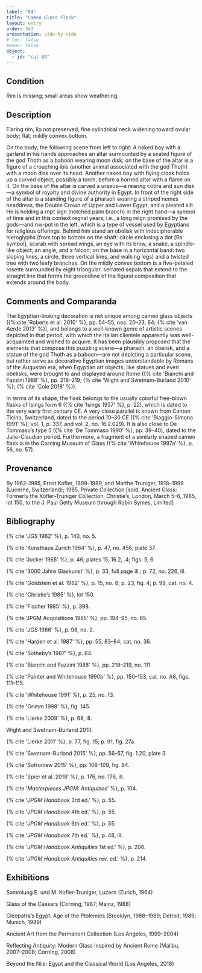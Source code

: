```yaml
---
label: "84"
title: "Cameo Glass Flask"
layout: entry
order: 343
presentation: side-by-side
# toc: false
#menu: false 
object:
  - id: "cat-84"
---
```


## Condition

Rim is missing; small areas show weathering.

## Description

Flaring rim, lip not preserved; fine cylindrical neck widening toward ovular body; flat, mildly convex bottom.

On the body, the following scene from left to right: A naked boy with a garland in his hands approaches an altar surmounted by a seated figure of the god Thoth as a baboon wearing moon disk; on the base of the altar is a figure of a crouching ibis (another animal associated with the god Thoth) with a moon disk over its head. Another naked boy with flying cloak holds up a curved object, possibly a torch, before a horned altar with a flame on it. On the base of the altar is carved a uraeus—a rearing cobra and sun disk—a symbol of royalty and divine authority in Egypt. In front of the right side of the altar is a standing figure of a pharaoh wearing a striped nemes headdress, the Double Crown of Upper and Lower Egypt, and a pleated kilt. He is holding a rnpt sign (notched palm branch) in the right hand—a symbol of time and in this context regnal years, i.e., a long reign promised by the gods—and nw-pot in the left, which is a type of vessel used by Egyptians for religious offerings. Behind him stand an obelisk with indecipherable hieroglyphs (from top to bottom on the shaft: circle enclosing a dot [Ra symbol], scarab with spread wings, an eye with its brow, a snake, a spindle-like object, an angle, and a falcon; on the base in a horizontal band: two sloping lines, a circle, three vertical lines, and walking legs) and a twisted tree with two leafy branches. On the mildly convex bottom is a five-petaled rosette surrounded by eight triangular, serrated sepals that extend to the straight line that forms the groundline of the figural composition that extends around the body.

## Comments and Comparanda

The Egyptian-looking decoration is not unique among cameo glass objects ({% cite 'Roberts et al. 2010' %}, pp. 54–55, nos. 20–23, 64; {% cite 'van Aerde 2013' %}), and belongs to a well-known genre of artistic scenes depicted in that period, with which the Italian clientele apparently was well-acquainted and wished to acquire. It has been plausibly proposed that the elements that compose this puzzling scene—a pharaoh, an obelisk, and a statue of the god Thoth as a baboon—are not depicting a particular scene, but rather serve as decorative Egyptian images understandable by Romans of the Augustan era, when Egyptian art objects, like statues and even obelisks, were brought to and displayed around Rome ({% cite 'Bianchi and Fazzini 1988' %}, pp. 218–219; {% cite 'Wight and Swetnam-Burland 2010' %}; {% cite 'Cole 2018' %}).

In terms of its shape, the flask belongs to the usually colorful free-blown flasks of Isings form 6 ({% cite 'Isings 1957' %}, p. 22), which is dated to the very early first century CE. A very close parallel is known from Canton Ticino, Switzerland, dated to the period 10–30 CE ({% cite 'Biaggio-Simona 1991' %}, vol. 1, p. 337, and vol. 2, no. 16.2.029). It is also close to De Tommaso’s type 5 ({% cite 'De Tommaso 1990' %}, pp. 39–40), dated to the Julio-Claudian period. Furthermore, a fragment of a similarly shaped cameo flask is in the Corning Museum of Glass ({% cite 'Whitehouse 1997a' %}, p. 56, no. 57).

## Provenance

By 1962–1985, Ernst Kofler, 1899–1989, and Marthe Truniger, 1918–1999 (Lucerne, Switzerland); 1985, Private Collection [sold, Ancient Glass: Formerly the Kofler-Truniger Collection, Christie’s, London, March 5–6, 1985, lot 150, to the J. Paul Getty Museum through Robin Symes, Limited]

## Bibliography

{% cite '*JGS* 1962' %}, p. 140, no. 5.

{% cite 'Kunsthaus Zurich 1964' %}, p. 47, no. 456; plate 37.

{% cite 'Jucker 1965' %}, p. 46; plates 15, 16.2, .4; figs. 5, 6.

{% cite '3000 Jahre Glaskunst' %}, p. 33, full page ill.; p. 72, no. 226, ill.

{% cite 'Goldstein et al. 1982' %}, p. 15, no. 8; p. 23, fig. 4; p. 99, cat. no. 4.

{% cite 'Christie’s 1985' %}, lot 150.

{% cite 'Fischer 1985' %}, p. 398.

{% cite 'JPGM Acquisitions 1985' %}, pp. 194–95, no. 65.

{% cite '*JGS* 1986' %}, p. 98, no. 2.

{% cite 'Harden et al. 1987' %}, pp. 55, 83–84; cat. no. 36.

{% cite 'Sotheby’s 1987' %}, p. 64.

{% cite 'Bianchi and Fazzini 1988' %}, pp. 218–219, no. 111.

{% cite 'Painter and Whitehouse 1990b' %}, pp. 150–153, cat. no. A8, figs. 111–115.

{% cite 'Whitehouse 1991' %}, p. 25, no. 13.

{% cite 'Grimm 1998' %}, fig. 145.

{% cite 'Lierke 2009' %}, p. 68, ill.

Wight and Swetnam-Burland 2010.

{% cite 'Lierke 2011' %}, p. 77, fig. 15; p. 91, fig. 27a.

{% cite 'Swetnam-Burland 2015' %}, pp. 56–57, fig. 1.20, plate 3.

{% cite 'Sofroniew 2015' %}, pp. 108–109, fig. 84.

{% cite 'Spier et al. 2018' %}, p. 176, no. 176, ill.

{% cite '*Masterpieces JPGM: Antiquities*' %}, p. 104.

{% cite '*JPGM Handbook* 3rd ed.' %}, p. 55.

{% cite '*JPGM Handbook* 4th ed.' %}, p. 55.

{% cite '*JPGM Handbook* 6th ed.' %}, p. 55.

{% cite '*JPGM Handbook* 7th ed.' %}, p. 48, ill.

{% cite '*JPGM Handbook Antiquities* 1st ed.' %}, p. 206.

{% cite '*JPGM Handbook Antiquities* rev. ed.' %}, p. 214.

## Exhibitions

Sammlung E. und M. Kofler-Truniger, Luzern (Zurich, 1964)

Glass of the Caesars (Corning, 1987; Mainz, 1988)

Cleopatra’s Egypt: Age of the Ptolemies (Brooklyn, 1988–1989; Detroit, 1989; Munich, 1989)

Ancient Art from the Permanent Collection (Los Angeles, 1999–2004)

Reflecting Antiquity: Modern Glass Inspired by Ancient Rome (Malibu, 2007–2008; Corning, 2008)

Beyond the Nile: Egypt and the Classical World (Los Angeles, 2018)
